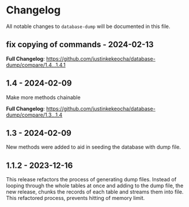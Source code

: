 # Changelog

All notable changes to `database-dump` will be documented in this file.

## fix copying of commands - 2024-02-13

**Full Changelog**: https://github.com/justinkekeocha/database-dump/compare/1.4...1.4.1

## 1.4 - 2024-02-09

Make more methods chainable

**Full Changelog**: https://github.com/justinkekeocha/database-dump/compare/1.3...1.4

## 1.3 - 2024-02-09

New methods were added to aid in seeding the database with dump file.

## 1.1.2 - 2023-12-16

This release refactors the process of generating dump files. Instead of looping through the whole tables at once and adding to the dump file, the new release, chunks the records of each table and streams them into file. This refactored process, prevents hitting of memory limit.
